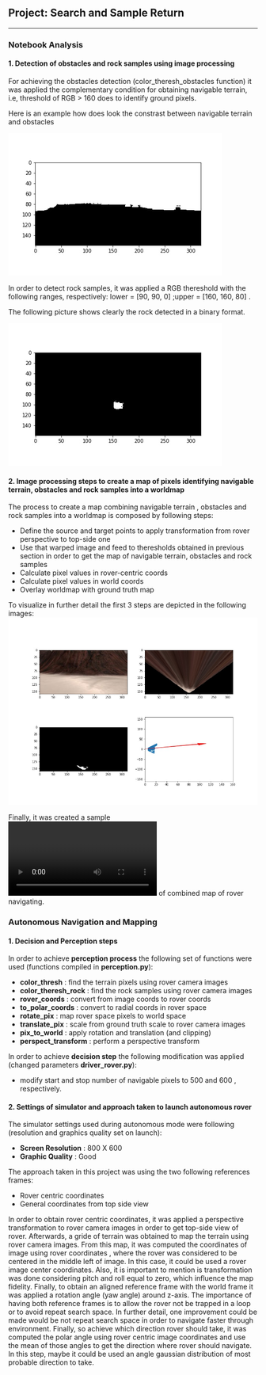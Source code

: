 ## Project: Search and Sample Return
---

### Notebook Analysis
#### 1. Detection of obstacles and rock samples using image processing 

For achieving the obstacles detection (color_theresh_obstacles function) it was applied the complementary condition for obtaining navigable terrain, i.e, threshold of RGB > 160 does to identify ground pixels. 

Here is an example how does look the constrast between navigable terrain and obstacles

![Obstacle](https://github.com/BrunoEduardoCSantos/Search-and-Sample-Return/blob/master/misc/obst.jpeg)

In order to detect rock samples, it was applied a RGB thereshold with the following ranges, respectively: lower = [90, 90, 0]  ;upper = [160, 160, 80] .

The following picture shows clearly the rock detected in a binary format.

![Rock_samples](https://github.com/BrunoEduardoCSantos/Search-and-Sample-Return/blob/master/misc/rock.jpeg)

#### 2. Image processing steps to create a map of pixels identifying navigable terrain, obstacles and rock samples into a worldmap
The process to create a map combining navigable terrain , obstacles and rock samples into a worldmap is composed by following steps:

* Define the source and target points to apply transformation from rover perspective to top-side one 
* Use that warped image and feed to theresholds obtained in previous section in order to get the map of navigable terrain, obstacles and rock samples
* Calculate pixel values in rover-centric coords 
* Calculate pixel values in world coords 
* Overlay worldmap with ground truth map

To visualize in further detail the first 3 steps are depicted in the following images:
![Transf](https://github.com/BrunoEduardoCSantos/Search-and-Sample-Return/blob/master/misc/Plot.jpeg)

Finally, it was created a sample ![video](https://github.com/BrunoEduardoCSantos/Search-and-Sample-Return/blob/master/output/test_mapping.mp4) of combined map of rover navigating.

### Autonomous Navigation and Mapping

#### 1. Decision and Perception steps 

In order to achieve **perception process** the following set of functions were used (functions compiled in **perception.py**):
* **color_thresh** : find the terrain pixels using rover camera images
* **color_theresh_rock** : find the rock samples using rover camera images
* **rover_coords** : convert from image coords to rover coords
* **to_polar_coords** : convert to radial coords in rover space
* **rotate_pix** : map rover space pixels to world space
* **translate_pix** : scale from ground truth scale to rover camera images
* **pix_to_world** : apply rotation and translation (and clipping)
* **perspect_transform** : perform a perspective transform

In order to achieve **decision step** the following modification was applied (changed parameters **driver_rover.py**):
* modify start and stop number of navigable pixels to 500 and 600 , respectively.

#### 2. Settings of simulator and approach taken to launch autonomous rover 

The simulator settings used during autonomous mode were following (resolution and graphics quality set on launch):
* **Screen Resolution** : 800 X 600
* **Graphic Quality** :  Good

The approach taken in this project was using the two following references frames: 
* Rover centric coordinates
* General coordinates from top side view

In order to obtain rover centric coordinates, it was applied a perspective transformation to rover camera images in order to get top-side view of rover. Afterwards, a gride of terrain was obtained to map the terrain using rover camera images. From this map, it was computed the coordinates of image using rover coordinates , where the rover was considered to be centered in the middle left of image. In this case, it could be used a rover image center coordinates. Also, it is important to mention is transformation was done considering pitch and roll equal to zero, which influence the map fidelity. Finally, to obtain an aligned reference frame with the world frame it was applied a rotation angle (yaw angle) around z-axis.
The importance of having both reference frames is to allow the rover not be trapped in a loop or to avoid repeat search space. In further detail, one improvement could be made would be not repeat search space in order to navigate faster through environment.
Finally, so achieve which direction rover should take, it was computed the polar angle using rover centric image coordinates and use the mean of those angles to get the direction where rover should navigate. In this step, maybe it could be used an angle gaussian distribution of most probable direction to take.


